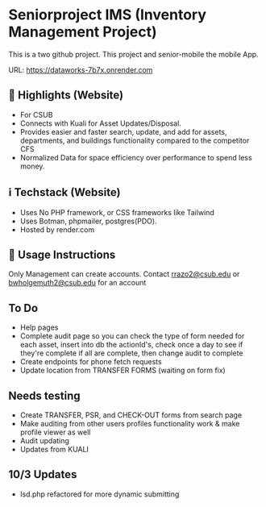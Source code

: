 # Seniorproject IMS (Inventory Management Project)
This is a two github project. This project and senior-mobile the mobile App.

URL: https://dataworks-7b7x.onrender.com
## 🌟 Highlights (Website)
- For CSUB
- Connects with Kuali for Asset Updates/Disposal.
- Provides easier and faster search, update, and add for assets, departments, and buildings functionality compared to the competitor CFS
- Normalized Data for space efficiency over performance to spend less money.
## ℹ️ Techstack (Website)
- Uses No PHP framework, or CSS frameworks like Tailwind
- Uses Botman, phpmailer, postgres(PDO).
- Hosted by render.com
## 🚀 Usage Instructions
Only Management can create accounts. Contact rrazo2@csub.edu or bwholgemuth2@csub.edu for an account
## To Do
- Help pages 
- Complete audit page so you can check the type of form needed for each asset,
insert into db the actionId's, check once a day to see if they're complete if
all are complete, then change audit to complete
- Create endpoints for phone fetch requests
- Update location from TRANSFER FORMS (waiting on form fix)
## Needs testing
- Create TRANSFER, PSR, and CHECK-OUT forms from search page
- Make auditing from other users profiles functionality work & make profile
  viewer as well
- Audit updating
- Updates from KUALI 
## 10/3 Updates
- lsd.php refactored for more dynamic submitting
